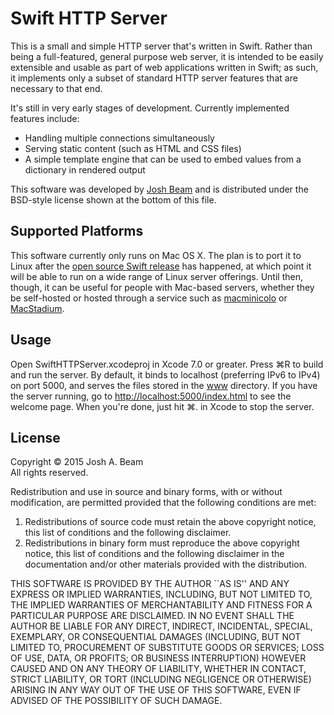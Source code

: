 Swift HTTP Server
=================

This is a small and simple HTTP server that's written in Swift. Rather than being a full-featured, general purpose web server, it is intended to be easily extensible and usable as part of web applications written in Swift; as such, it implements only a subset of standard HTTP server features that are necessary to that end.

It's still in very early stages of development. Currently implemented features include:

 - Handling multiple connections simultaneously
 - Serving static content (such as HTML and CSS files)
 - A simple template engine that can be used to embed values from a dictionary in rendered output

This software was developed by [Josh Beam](http://joshbeam.com/) and is distributed under the BSD-style license shown at the bottom of this file.

Supported Platforms
-------------------
This software currently only runs on Mac OS X. The plan is to port it to Linux after the [open source Swift release](https://developer.apple.com/swift/blog/?id=29) has happened, at which point it will be able to run on a wide range of Linux server offerings. Until then, though, it can be useful for people with Mac-based servers, whether they be self-hosted or hosted through a service such as [macminicolo](http://www.macminicolo.net/) or [MacStadium](http://www.macstadium.com/).

Usage
-----
Open SwiftHTTPServer.xcodeproj in Xcode 7.0 or greater. Press ⌘R to build and run the server. By default, it binds to localhost (preferring IPv6 to IPv4) on port 5000, and serves the files stored in the [www](https://github.com/joshb/SwiftHTTPServer/tree/master/www) directory. If you have the server running, go to [http://localhost:5000/index.html](http://localhost:5000/index.html) to see the welcome page. When you're done, just hit ⌘. in Xcode to stop the server.

License
-------
Copyright © 2015 Josh A. Beam  
All rights reserved.

Redistribution and use in source and binary forms, with or without modification, are permitted provided that the following conditions are met:

  1. Redistributions of source code must retain the above copyright notice, this list of conditions and the following disclaimer.
  2. Redistributions in binary form must reproduce the above copyright notice, this list of conditions and the following disclaimer in the documentation and/or other materials provided with the distribution.

THIS SOFTWARE IS PROVIDED BY THE AUTHOR ``AS IS'' AND ANY EXPRESS OR IMPLIED WARRANTIES, INCLUDING, BUT NOT LIMITED TO, THE IMPLIED WARRANTIES OF MERCHANTABILITY AND FITNESS FOR A PARTICULAR PURPOSE ARE DISCLAIMED. IN NO EVENT SHALL THE AUTHOR BE LIABLE FOR ANY DIRECT, INDIRECT, INCIDENTAL, SPECIAL, EXEMPLARY, OR CONSEQUENTIAL DAMAGES (INCLUDING, BUT NOT LIMITED TO, PROCUREMENT OF SUBSTITUTE GOODS OR SERVICES; LOSS OF USE, DATA, OR PROFITS; OR BUSINESS INTERRUPTION) HOWEVER CAUSED AND ON ANY THEORY OF LIABILITY, WHETHER IN CONTACT, STRICT LIABILITY, OR TORT (INCLUDING NEGLIGENCE OR OTHERWISE) ARISING IN ANY WAY OUT OF THE USE OF THIS SOFTWARE, EVEN IF ADVISED OF THE POSSIBILITY OF SUCH DAMAGE.
